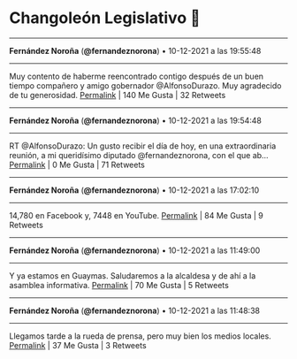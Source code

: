 # Changoleón Legislativo 🙈
*****
**Fernández Noroña** (**@fernandeznorona**) • 10-12-2021 a las 19:55:48
*****
Muy contento de haberme reencontrado contigo después de un buen tiempo compañero y amigo gobernador @AlfonsoDurazo. Muy agradecido de tu generosidad.
[Permalink](https://twitter.com/fernandeznorona/status/1469516238070059012) | 140 Me Gusta | 32 Retweets
*****
**Fernández Noroña** (**@fernandeznorona**) • 10-12-2021 a las 19:54:48
*****
RT @AlfonsoDurazo: Un gusto recibir el día de hoy, en una extraordinaria reunión, a mi queridísimo diputado @fernandeznorona, con el que ab…
[Permalink](https://twitter.com/fernandeznorona/status/1469515988940976132) | 0 Me Gusta | 71 Retweets
*****
**Fernández Noroña** (**@fernandeznorona**) • 10-12-2021 a las 17:02:10
*****
14,780 en Facebook y, 7448 en YouTube.
[Permalink](https://twitter.com/fernandeznorona/status/1469472542515609601) | 84 Me Gusta | 9 Retweets
*****
**Fernández Noroña** (**@fernandeznorona**) • 10-12-2021 a las 11:49:00
*****
Y ya estamos en Guaymas. Saludaremos a la alcaldesa y de ahí a la asamblea informativa.
[Permalink](https://twitter.com/fernandeznorona/status/1469393731434463232) | 70 Me Gusta | 5 Retweets
*****
**Fernández Noroña** (**@fernandeznorona**) • 10-12-2021 a las 11:48:38
*****
Llegamos tarde a la rueda de prensa, pero muy bien los medios locales.
[Permalink](https://twitter.com/fernandeznorona/status/1469393639759663115) | 37 Me Gusta | 3 Retweets